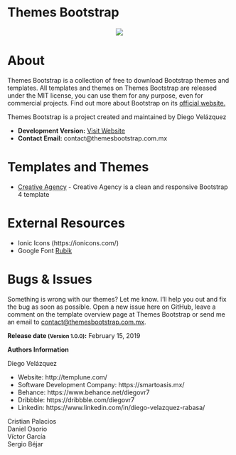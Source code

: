 # Themes Bootstrap 
<p align="center"><img src="https://themesbootstrap.com.mx/assets/images/header-github.svg" style="margin: 0 auto;"></p>

# About
<p>Themes Bootstrap is a collection of free to download Bootstrap themes and templates. All templates and themes on Themes Bootstrap are released under the MIT license, you can use them for any purpose, even for commercial projects. Find out more about Bootstrap on its <a href="https://getbootstrap.com/" target="_blank" rel="noopener">official website.</a></p>

<p>Themes Bootstrap is a project created and maintained by Diego Velázquez</p>
<ul>
  <li><b>Development Version:</b> <a href="https://themesbootstrap.com.mx/">Visit Website</a><br></li>
  <li><b>Contact Email:</b> contact@themesbootstrap.com.mx</li>
</ul>

# Templates and Themes
<ul>
  <li><a href="https://themesbootstrap.com.mx/templates/creative-agency-template/index.html">Creative Agency</a> - Creative Agency is a clean and responsive Bootstrap 4 template</li>
</ul>

# External Resources
<ul>
  <li>Ionic Icons (https://ionicons.com/)</li>
  <li>Google Font <a href="https://fonts.google.com/specimen/Rubik">Rubik</a></li>
</ul>

# Bugs & Issues
<p>Something is wrong with our themes? Let me know. I’ll help you out and fix the bug as soon as possible. Open a new issue here on GitHub, leave a comment on the template overview page at Themes Bootstrap or send me an email to <a href="mailto:contact@themesbootstrap.com.mx">contact@themesbootstrap.com.mx</a>.</p>

<b>Release date <small>(Version 1.0.0)</small>:</b> February 15, 2019

<b>Authors Information</b><br> 
<p>Diego Velázquez</p>
<ul>
  <li>Website: http://templune.com/</li>
  <li>Software Development Company: https://smartoasis.mx/</li>
  <li>Behance: https://www.behance.net/diegovr7</li>
  <li>Dribbble: https://dribbble.com/diegovr7</li>
  <li>Linkedin: https://www.linkedin.com/in/diego-velazquez-rabasa/</li>
</ul>
<p>Cristian Palacios<br>
Daniel Osorio<br>
Víctor García<br>
Sergio Béjar</p>



